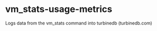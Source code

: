 vm_stats-usage-metrics
======================

Logs data from the vm_stats command into turbinedb (turbinedb.com)
